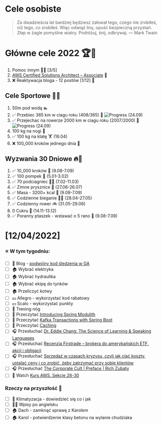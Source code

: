 
Cele osobiste
==============
> Za dwadzieścia lat bardziej będziesz żałował tego, czego nie zrobiłeś, niż tego, co zrobiłeś. Więc odwiąż liny, opuść bezpieczną przystań. Złap w żagle pomyślne wiatry. Podróżuj, śnij, odkrywaj.
> — Mark Twain

# Główne cele 2022 🏆🥇
1. Pomoc innym 🧚‍♂️ [3/5]
2. [AWS Certified Solutions Architect – Associate](https://aws.amazon.com/certification/certified-solutions-architect-associate/) 📜
3. ❌ Reaktywacja bloga - 12 postów [1/12] 📝

## Cele Sportowe 💪🥈
1. 50m pod wodą 🏊
2. ✅ Przebiec 365 km w ciagu roku (408/365) 🏃 ![Progress](https://progress-bar.dev/112/) (24.09)
3. ✅ Przejechac na rowerze 2000 km w ciagu roku (2007/2000) 🚴 ![Progress](https://progress-bar.dev/100/) (24.09)
4. 100 kg na nogi 🦵
5. ✅ 100 kg na klatę 🏋️ (16.04)
6. ❌ 100_000 kroków jednego dnia 🚶

## Wyzwania 30 Dniowe 🔥🥉
1. ✅ 10_000 kroków 🦶 (9.08-7.09)
2. ✅ 100 pompek 🙇 (5.01-3.02)
3. ✅ 70 podciagniec 🏋️‍♂️ (7.02-11.03)
4. ✅ Zimne prysznice 🚿 (27.06-26.07)
5. ✅ Masa - 3200+ kcal 🍌 (9.08-7.09)
6. ✅ Codzienne bieganie 🏃‍♀️ (28.04-27.05)
7. ✅ Codzienny rower 🚲 (31.05-29.06)
8. 0 Cukru 🎂 (14.11-13.12)
9. ✅ Poranny ptaszek - wstawać o 5 rano 🌅 (9.08-7.09)

# [12/04/2022]
### ⭐ W tym tygodniu:
- [ ] 📝 Blog - [podwójny kod śledzenia w GA](https://www.monsterinsights.com/docs/how-to-find-duplicate-google-analytics-tracking-codes-in-wordpress/)
- [ ] 🏠 Wybrać elektryka
- [ ] 🏠 Wybrać hydraulika
- [ ] 🏠 Wybrać ekipę do tynków
- [ ] 🏠 Przeliczyć kotwy
- [ ] 💵 Allegro - wykorzystać kod rabatowy
- [ ] 💵 Scalo - wykorzystać punkty
- [ ] 🦵 Trening nóg
- [ ] 📗 Przeczytać [Introducing Spring Modulith](https://spring.io/blog/2022/10/21/introducing-spring-modulith)
- [ ] 📗 Przeczytać [Kafka Transactions with Spring Boot](https://piotrminkowski.com/2022/10/29/kafka-transactions-with-spring-boot/)
- [ ] 📗 Przeczytać [Caching](https://java-design-patterns.com/patterns/caching/)
- [ ] 🎧 Przesłuchać [Dr. Eddie Chang: The Science of Learning & Speaking Languages](https://hubermanlab.com/dr-eddie-chang-the-science-of-learning-and-speaking-languages/)
- [ ] 🎧 Przesłuchać [Recenzja Firstrade – brokera do amerykańskich ETF, akcji i obligacji](https://inwestomat.eu/recenzja-firstrade/)
- [ ] 🎧 Przesłuchać [Sprzedaż w czasach kryzysu, czyli jak ciąć koszty, ustalać ceny i co zrobić, żeby zatrzymać przy sobie klientów](https://malawielkafirma.pl/sprzedaz-w-czasach-kryzysu/)
- [ ] 🎧 Przesłuchać [The Corporate Cult | Preface | Rich Zubaty](https://effortlessenglishshow.com/the-corporate-cult-preface-rich-zubaty)
- [ ] 🎥 Watch [Kurs AWS. Sekcje 28-30](https://www.udemy.com/course/aws-certified-solutions-architect-associate-saa-c03/)

### Rzeczy na przyszłość 🏅
- [ ] 🥶 Klimatyzacja - dowiedzieć się co i jak
- [ ] 🧑‍🎓 Wpisy po angielsku
- [ ] 🏠 Dach - zamknąć sprawę z Karolem
- [ ] 🏠 Karol - potwierdzenie klasy betonu na wylanie chudziaka

